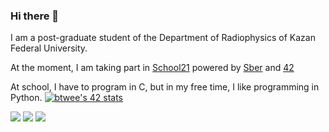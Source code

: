 ### Hi there 👋
I am a post-graduate student of the Department of Radiophysics of Kazan Federal University.

At the moment, I am taking part in [School21](https://21-school.ru/) powered by [Sber](https://www.sberbank.ru/ru/person) and [42](https://www.42.fr/ledito/)

At school, I have to program in C, but in my free time, I like programming in Python.
[![btwee's 42 stats](https://badge42.herokuapp.com/api/stats/btwee?privacyEmail=true)](https://github.com/alfir-v10)

![](https://github-profile-summary-cards.vercel.app/api/cards/profile-details?username=alfir-v10&theme=github)
![](https://github-profile-summary-cards.vercel.app/api/cards/repos-per-language?username=alfir-v10&theme=github)
![](https://github-profile-summary-cards.vercel.app/api/cards/stats?username=alfir-v10&theme=github)
<!--
**alfir-v10/alfir-v10** is a ✨ _special_ ✨ repository because its `README.md` (this file) appears on your GitHub profile.

Here are some ideas to get you started:

- 🔭 I’m currently working on ...
- 🌱 I’m currently learning ...
- 👯 I’m looking to collaborate on ...
- 🤔 I’m looking for help with ...
- 💬 Ask me about ...
- 📫 How to reach me: ...
- 😄 Pronouns: ...
- ⚡ Fun fact: ...
-->
